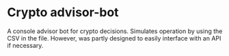 # Crypto advisor-bot
 A  console advisor bot for crypto decisions. Simulates operation by using the CSV in the file. However, was partly designed to easily interface with an API if necessary.

